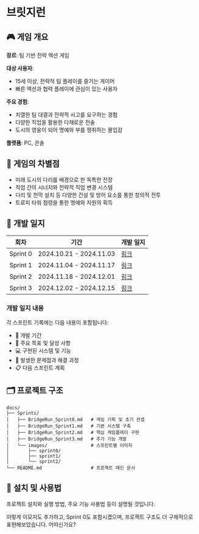 # 브릿지런

## 🎮 게임 개요
**장르**: 팀 기반 전략 액션 게임

**대상 사용자**:
- 15세 이상, 전략적 팀 플레이를 즐기는 게이머
- 빠른 액션과 협력 플레이에 관심이 있는 사용자
  
**주요 경험**:
- 치열한 팀 대결과 전략적 사고를 요구하는 경험
- 다양한 직업을 활용한 다채로운 전술
- 도시의 영웅이 되어 명예와 부를 쟁취하는 몰입감
  
**플랫폼**: PC, 콘솔

## 💫 게임의 차별점
- 미래 도시의 다리를 배경으로 한 독특한 전장
- 직업 간의 시너지와 전략적 직업 변경 시스템
- 다리 및 천막 설치 등 다양한 건설 및 방어 요소를 통한 창의적 전투
- 트로피 타워 점령을 통한 명예와 자원의 획득

## 📝 개발 일지
| 회차 | 기간 | 개발 일지 |
| --- | --- | --- |
| Sprint 0 | 2024.10.21 - 2024.11.03 | [링크](./docs/Sprints/BridgeRun_Sprint0.md) |
| Sprint 1 | 2024.11.04 - 2024.11.17 | [링크](./docs/Sprints/BridgeRun_Sprint1.md) |
| Sprint 2 | 2024.11.18 - 2024.12.01 | [링크](./docs/Sprints/BridgeRun_Sprint2.md) |
| Sprint 3 | 2024.12.02 - 2024.12.15 | [링크](./docs/Sprints/BridgeRun_Sprint3.md) |

### 개발 일지 내용
각 스프린트 기록에는 다음 내용이 포함됩니다:
- 📅 개발 기간
- 🎯 주요 목표 및 달성 사항
- 💻 구현된 시스템 및 기능
- 🔧 발생한 문제점과 해결 과정
- 📋 다음 스프린트 계획

## 🗂 프로젝트 구조
```
docs/
├── Sprints/
│   ├── BridgeRun_Sprint0.md   # 게임 기획 및 초기 컨셉
│   ├── BridgeRun_Sprint1.md   # 기본 시스템 구축
│   ├── BridgeRun_Sprint2.md   # 핵심 게임플레이 구현
│   ├── BridgeRun_Sprint3.md   # 추가 기능 개발
│   └── images/                # 스프린트별 이미지
│       ├── sprint0/
│       ├── sprint1/
│       └── sprint2/
└── README.md                  # 프로젝트 메인 문서
```

## 🔧 설치 및 사용법
프로젝트 설치와 실행 방법, 주요 기능 사용법 등이 설명될 것입니다.

이렇게 이모지도 추가하고, Sprint 0도 포함시켰으며, 프로젝트 구조도 더 구체적으로 표현해보았습니다. 어떠신가요?
